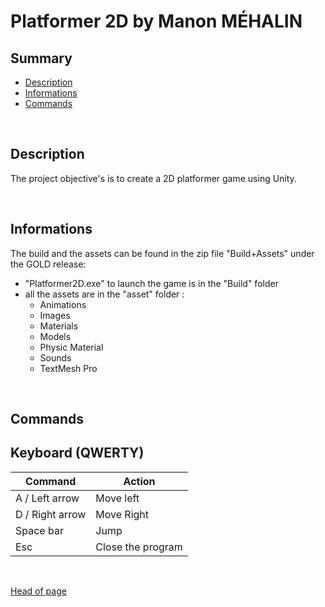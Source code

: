 # **Platformer 2D by Manon MÉHALIN**

## **Summary**
- [Description](#Description)
- [Informations](#Informations)
- [Commands](#Commands)

<br>

## **Description**

The project objective's is to create a 2D platformer game using Unity.

<br>

## **Informations**

The build and the assets can be found in the zip file "Build+Assets" under the GOLD release:
- "Platformer2D.exe" to launch the game is in the "Build" folder
- all the assets are in the "asset" folder :
    - Animations
    - Images
    - Materials
    - Models
    - Physic Material
    - Sounds
    - TextMesh Pro

<br>

## **Commands**

Keyboard (QWERTY)
---

Command         | Action
-------         | ------
A / Left arrow  | Move left
D / Right arrow | Move Right
Space bar       | Jump
Esc             | Close the program

<br>

[Head of page](#Summary)

